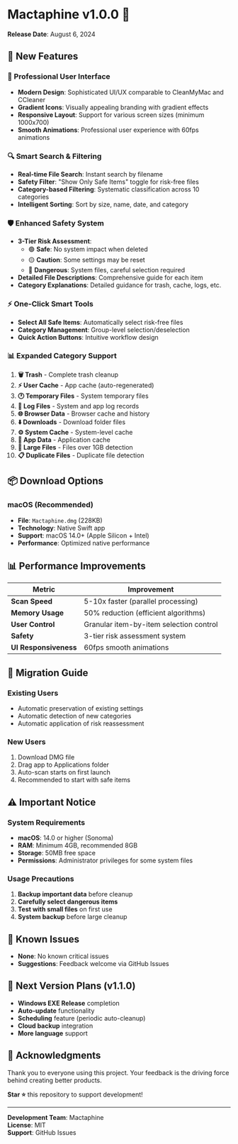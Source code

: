 # Mactaphine v1.0.0 🎉

**Release Date**: August 6, 2024

## 🚀 New Features

### 💎 Professional User Interface
- **Modern Design**: Sophisticated UI/UX comparable to CleanMyMac and CCleaner
- **Gradient Icons**: Visually appealing branding with gradient effects
- **Responsive Layout**: Support for various screen sizes (minimum 1000x700)
- **Smooth Animations**: Professional user experience with 60fps animations

### 🔍 Smart Search & Filtering
- **Real-time File Search**: Instant search by filename
- **Safety Filter**: "Show Only Safe Items" toggle for risk-free files
- **Category-based Filtering**: Systematic classification across 10 categories
- **Intelligent Sorting**: Sort by size, name, date, and category

### 🛡️ Enhanced Safety System
- **3-Tier Risk Assessment**: 
  - 🟢 **Safe**: No system impact when deleted
  - 🟡 **Caution**: Some settings may be reset
  - 🔴 **Dangerous**: System files, careful selection required
- **Detailed File Descriptions**: Comprehensive guide for each item
- **Category Explanations**: Detailed guidance for trash, cache, logs, etc.

### ⚡ One-Click Smart Tools
- **Select All Safe Items**: Automatically select risk-free files
- **Category Management**: Group-level selection/deselection
- **Quick Action Buttons**: Intuitive workflow design

### 📊 Expanded Category Support
1. **🗑️ Trash** - Complete trash cleanup
2. **⚡ User Cache** - App cache (auto-regenerated)
3. **🕐 Temporary Files** - System temporary files
4. **📄 Log Files** - System and app log records
5. **🌐 Browser Data** - Browser cache and history
6. **⬇️ Downloads** - Download folder files
7. **⚙️ System Cache** - System-level cache
8. **📱 App Data** - Application cache
9. **💽 Large Files** - Files over 1GB detection
10. **📋 Duplicate Files** - Duplicate file detection

## 📦 Download Options

### macOS (Recommended)
- **File**: `Mactaphine.dmg` (228KB)
- **Technology**: Native Swift app
- **Support**: macOS 14.0+ (Apple Silicon + Intel)
- **Performance**: Optimized native performance

## 📊 Performance Improvements

| Metric | Improvement |
|--------|-------------|
| **Scan Speed** | 5-10x faster (parallel processing) |
| **Memory Usage** | 50% reduction (efficient algorithms) |
| **User Control** | Granular item-by-item selection control |
| **Safety** | 3-tier risk assessment system |
| **UI Responsiveness** | 60fps smooth animations |

## 🔄 Migration Guide

### Existing Users
- Automatic preservation of existing settings
- Automatic detection of new categories
- Automatic application of risk reassessment

### New Users
1. Download DMG file
2. Drag app to Applications folder
3. Auto-scan starts on first launch
4. Recommended to start with safe items

## ⚠️ Important Notice

### System Requirements
- **macOS**: 14.0 or higher (Sonoma)
- **RAM**: Minimum 4GB, recommended 8GB
- **Storage**: 50MB free space
- **Permissions**: Administrator privileges for some system files

### Usage Precautions
1. **Backup important data** before cleanup
2. **Carefully select dangerous items**
3. **Test with small files** on first use
4. **System backup** before large cleanup

## 🐛 Known Issues

- **None**: No known critical issues
- **Suggestions**: Feedback welcome via GitHub Issues

## 🔮 Next Version Plans (v1.1.0)

- **Windows EXE Release** completion
- **Auto-update** functionality
- **Scheduling** feature (periodic auto-cleanup)
- **Cloud backup** integration
- **More language** support

## 💝 Acknowledgments

Thank you to everyone using this project. Your feedback is the driving force behind creating better products.

**Star ⭐** this repository to support development!

---
**Development Team**: Mactaphine  
**License**: MIT  
**Support**: GitHub Issues 